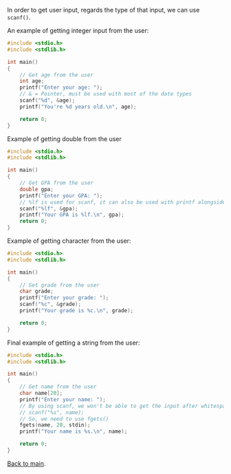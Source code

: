In order to get user input, regards the type of that input, we can use `scanf()`.

An example of getting integer input from the user:

```c
#include <stdio.h>
#include <stdlib.h>

int main()
{
    // Get age from the user
    int age;
    printf("Enter your age: ");
    // & = Pointer, must be used with most of the date types
    scanf("%d", &age);
    printf("You're %d years old.\n", age);

    return 0;
}
```

Example of getting double from the user

```c
#include <stdio.h>
#include <stdlib.h>

int main()
{
    // Get GPA from the user
    double gpa;
    printf("Enter your GPA: ");
    // %lf is used for scanf, it can also be used with printf alongside %f
    scanf("%lf", &gpa);
    printf("Your GPA is %lf.\n", gpa);
    return 0;
}
```

Example of getting character from the user:

```c
#include <stdio.h>
#include <stdlib.h>

int main()
{
    // Get grade from the user
    char grade;
    printf("Enter your grade: ");
    scanf("%c", &grade);
    printf("Your grade is %c.\n", grade);

    return 0;
}
```

Final example of getting a string from the user:

```c
#include <stdio.h>
#include <stdlib.h>

int main()
{
    // Get name from the user
    char name[20];
    printf("Enter your name: ");
    // By using scanf, we won't be able to get the input after whitespace
    // scanf("%s", name);
    // So, we need to use fgets()
    fgets(name, 20, stdin);
    printf("Your name is %s.\n", name);

    return 0;
}
```
[Back to main](https://github.com/mhmdkrmabd/C-For-Beginners/).
